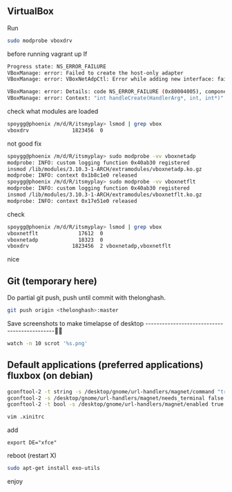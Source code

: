 VirtualBox
----------
Run
```bash
sudo modprobe vboxdrv
```
before running vagrant up
If 

```bash
Progress state: NS_ERROR_FAILURE
VBoxManage: error: Failed to create the host-only adapter
VBoxManage: error: VBoxNetAdpCtl: Error while adding new interface: failed to open /dev/vboxnetctl: No such file or directory

VBoxManage: error: Details: code NS_ERROR_FAILURE (0x80004005), component HostNetworkInterface, interface IHostNetworkInterface
VBoxManage: error: Context: "int handleCreate(HandlerArg*, int, int*)" at line 68 of file VBoxManageHostonly.cpp
```
check what modules are loaded
```bash
spoygg@phoenix /m/d/R/itsmyplay> lsmod | grep vbox
vboxdrv              1823456  0 
```
not good
fix
```bash
spoygg@phoenix /m/d/R/itsmyplay> sudo modprobe -vv vboxnetadp
modprobe: INFO: custom logging function 0x40ab30 registered
insmod /lib/modules/3.10.3-1-ARCH/extramodules/vboxnetadp.ko.gz 
modprobe: INFO: context 0x1b8c1e0 released
spoygg@phoenix /m/d/R/itsmyplay> sudo modprobe -vv vboxnetflt
modprobe: INFO: custom logging function 0x40ab30 registered
insmod /lib/modules/3.10.3-1-ARCH/extramodules/vboxnetflt.ko.gz 
modprobe: INFO: context 0x17e51e0 released
```

check
```bash
spoygg@phoenix /m/d/R/itsmyplay> lsmod | grep vbox
vboxnetflt             17612  0 
vboxnetadp             18323  0 
vboxdrv              1823456  2 vboxnetadp,vboxnetflt
```
nice

Git (temporary here)
--------------------
Do partial git push, push until commit with thelonghash.
```bash
git push origin <thelonghash>:master
```

Save screenshots to make timelapse of desktop
---------------------------------------------
```bash
watch -n 10 scrot '%s.png'
```

Default applications (preferred applications) fluxbox (on debian)
-----------------------------------------------------------------

```bash
gconftool-2 -t string -s /desktop/gnome/url-handlers/magnet/command "transmission-gtk %s"
gconftool-2 -s /desktop/gnome/url-handlers/magnet/needs_terminal false -t bool
gconftool-2 -t bool -s /desktop/gnome/url-handlers/magnet/enabled true
```

```bash
vim .xinitrc
```
add
```
export DE="xfce"
```
reboot (restart X)

```bash
sudo apt-get install exo-utils
```
enjoy
